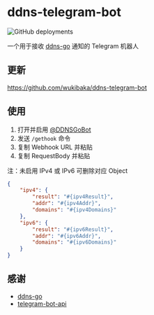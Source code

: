 # ddns-telegram-bot

![GitHub deployments](https://img.shields.io/github/deployments/WingLim/ddns-telegram-bot/production?label=vercel&logo=vercel&logoColor=white)

一个用于接收 [ddns-go](https://github.com/jeessy2/ddns-go) 通知的 Telegram 机器人

## 更新

https://github.com/wukibaka/ddns-telegram-bot

## 使用

1. 打开并启用 [@DDNSGoBot](https://t.me/DDNSGoBot)
2. 发送 `/gethook` 命令
3. 复制 Webhook URL 并粘贴
4. 复制 RequestBody 并粘贴

注：未启用 IPv4 或 IPv6 可删除对应 Object

```json
{
    "ipv4": {
        "result": "#{ipv4Result}",
        "addr": "#{ipv4Addr}",
        "domains": "#{ipv4Domains}"
    },
    "ipv6": {
        "result": "#{ipv6Result}",
        "addr": "#{ipv6Addr}",
        "domains": "#{ipv6Domains}"
    }
}

```

## 感谢

- [ddns-go](https://github.com/jeessy2/ddns-go)
- [telegram-bot-api](https://github.com/go-telegram-bot-api/telegram-bot-api)
